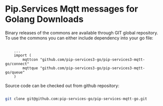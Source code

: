 # Pip.Services Mqtt messages for Golang Downloads

Binary releases of the commons are available through GIT global repository. 
To use the commons you can either include dependency into your go file:

```golang

    ...
    import (
        mqttcon "github.com/pip-services3-go/pip-services3-mqtt-go/connect"
        mqttque "github.com/pip-services3-go/pip-services3-mqtt-go/queue"
    )

``` 

Source code can be checked out from github repository:

```bash

git clone git@github.com:pip-services-go/pip-services-mqtt-go.git

```